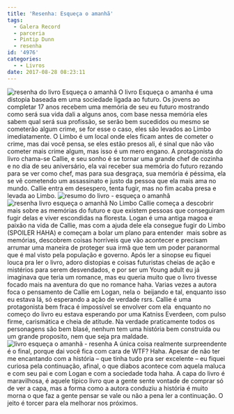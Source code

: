 ```yaml
---
title: 'Resenha: Esqueça o amanhã'
tags:
  - Galera Record
  - parceria
  - Pintip Dunn
  - resenha
id: '4976'
categories:
  - - Livros
date: 2017-08-28 08:23:11
---
```


![resenha do livro Esqueça o amanhã ](http://natalia.blog.br/wp-content/uploads/2017/08/Capa-do-livro-Esqueça-o-amanhã.jpg) O livro Esqueça o amanha é uma distopia baseada em uma sociedade ligada ao futuro. Os jovens ao completar 17 anos recebem uma memória de seu eu futuro mostrando como será sua vida dali a alguns anos, com base nessa memória eles sabem qual será sua profissão, se serão bem sucedidos ou mesmo se cometerão algum crime, se for esse o caso, eles são levados ao Limbo imediatamente. O Limbo é um local onde eles ficam antes de cometer o crime, mas dai você pensa, se eles estão presos ali, é sinal que não vão cometer mais crime algum, mas isso é um mero engano. A protagonista do livro chama-se Callie, e seu sonho é se tornar uma grande chef de cozinha e no dia de seu aniversário, ela vai receber sua memória do futuro rezando para se ver como chef, mas para sua desgraça, sua memória é péssima, ela se vê cometendo um assassinato e justo da pessoa que ela mais ama no mundo. Callie entra em desespero, tenta fugir, mas no fim acaba presa e levada ao Limbo. ![resumo do livro - esqueça o amanhã ](http://natalia.blog.br/wp-content/uploads/2017/08/página-do-livro-esqueça-o-amanhã.jpg) ![resenha livro esqueça o amanhã ](http://natalia.blog.br/wp-content/uploads/2017/08/lombada-do-livro-esqueça-o-amanhã.jpg) No Limbo Callie começa a descobrir mais sobre as memórias do futuro e que existem pessoas que conseguiram fugir delas e viver escondidas na floresta. Logan é uma antiga magoa e paixão na vida de Callie, mas com a ajuda dele ela consegue fugir do Limbo (SPOILER HAHA) e começam a bolar um plano para entender  mais sobre as memórias, descobrem coisas horríveis que vão acontecer e precisam arrumar uma maneira de proteger sua irmã que tem um poder paranormal que é mal visto pela população e governo. Após ler a sinopse eu fiquei louca pra ler o livro, adoro distopias e coisas futuristas cheias de ação e mistérios para serem desvendados, e por ser um Young adult eu já imaginava que teria um romance, mas eu queria muito que o livro tivesse focado mais na aventura do que no romance haha. Varias vezes a autora foca o pensamento de Callie em Logan, nela o  beijando e tal, enquanto isso eu estava lá, só esperando a ação de verdade rsrs. Callie é uma protagonista bem fraca é impossível se envolver com ela  enquanto no começo do livro eu estava esperando por uma Katniss Everdeen, com pulso firme, carismática e cheia de atitude. Na verdade praticamente todos os personagens são bem blasé, nenhum tem uma história bem construída ou um grande proposito, nem que seja pra maldade. ![livro esqueça o amanhã - resenha ](http://natalia.blog.br/wp-content/uploads/2017/08/contra-capa-livro-esqueça-o-amanhã.jpg) A única coisa realmente surpreendente é o final, porque dai você fica com cara de WTF? Haha. Apesar de não ter me encantando com a história – que tinha tudo pra ser excelente – eu fiquei curiosa pela continuação, afinal, o que diabos acontece com aquela maluca e com seu pai e com Logan e com a sociedade toda haha. A capa do livro é maravilhosa, é aquele típico livro que a gente sente vontade de comprar só de ver a capa, mas a forma como a autora conduziu a história é muito morna o que faz a gente pensar se vale ou não a pena ler a continuação. O jeito é torcer para ela melhorar nos próximos.